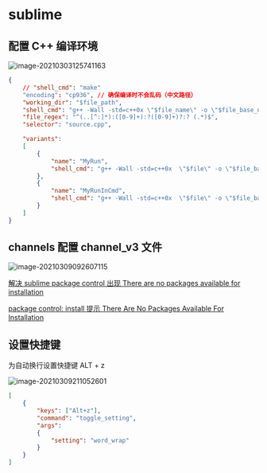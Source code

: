 # sublime

## 配置 C++ 编译环境

![image-20210303125741163](https://gitee.com/twilight_h_1184651848/pic-go-img/raw/master/相关工具/sublime/20210303125913.png)

```json
{
    // "shell_cmd": "make"
    "encoding": "cp936", // 确保编译时不会乱码（中文路径）
    "working_dir": "$file_path",
    "shell_cmd": "g++ -Wall -std=c++0x \"$file_name\" -o \"$file_base_name\"",
    "file_regex": "^(..[^:]*):([0-9]+):?([0-9]+)?:? (.*)$",
    "selector": "source.cpp",

    "variants": 
    [
        {   
            "name": "MyRun",
            "shell_cmd": "g++ -Wall -std=c++0x  \"$file\" -o \"$file_base_name\" && \"${file_path}/${file_base_name}\""
        },
        {   
            "name": "MyRunInCmd",
            "shell_cmd": "g++ -Wall -std=c++0x  \"$file\" -o \"$file_base_name\" && start cmd /c \"\"${file_path}/${file_base_name}\" & pause \""
        }
    ]
}


```

## channels 配置 channel_v3 文件

![image-20210309092607115](https://gitee.com/twilight_h_1184651848/pic-go-img/raw/master/相关工具/sublime/image-20210309092607115.png)

[解决 sublime package control 出现 There are no packages available for installation](https://blog.csdn.net/zknxx/article/details/52685094)

[package control: install 提示 There Are No Packages Available For Installation](https://blog.csdn.net/Burgess_Lee/article/details/73848369)

## 设置快捷键

为自动换行设置快捷键 ALT + z

![image-20210309211052601](https://gitee.com/twilight_h_1184651848/pic-go-img/raw/master/相关工具/sublime/image-20210309211052601.png)

```json
[
	{
		"keys": ["Alt+z"],
		"command": "toggle_setting",
		"args":
		{
			"setting": "word_wrap"
		}
	}
]
```

